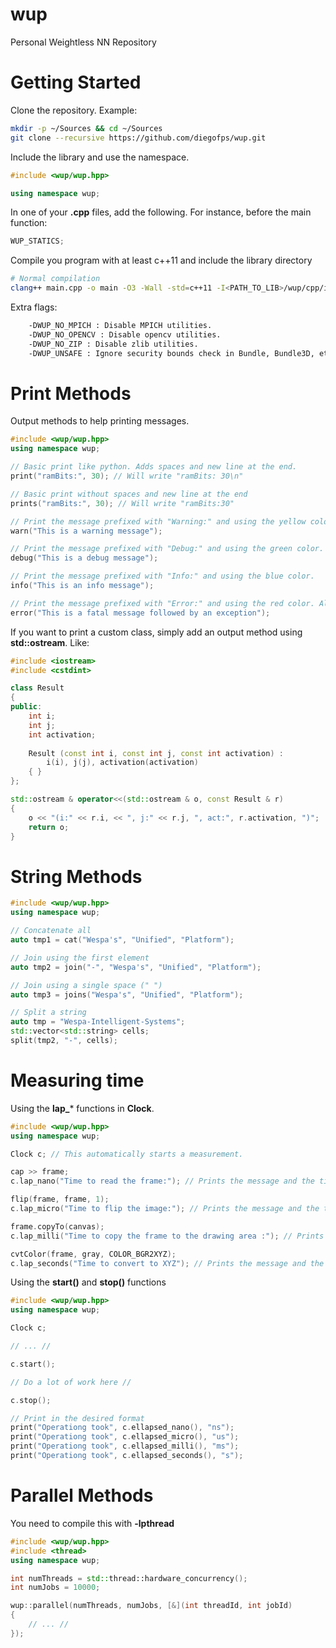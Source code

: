 # wup
Personal Weightless NN Repository

# Getting Started

Clone the repository. Example:

```bash
mkdir -p ~/Sources && cd ~/Sources
git clone --recursive https://github.com/diegofps/wup.git
```

Include the library and use the namespace.

```cpp
#include <wup/wup.hpp>

using namespace wup;
```

In one of your **.cpp** files, add the following. For instance, before the main function:

```cpp
WUP_STATICS;
```

Compile you program with at least c++11 and include the library directory

```bash
# Normal compilation
clang++ main.cpp -o main -O3 -Wall -std=c++11 -I<PATH_TO_LIB>/wup/cpp/include
```

Extra flags:

```bash
    -DWUP_NO_MPICH : Disable MPICH utilities.
    -DWUP_NO_OPENCV : Disable opencv utilities.
    -DWUP_NO_ZIP : Disable zlib utilities.
    -DWUP_UNSAFE : Ignore security bounds check in Bundle, Bundle3D, etc.
```

# Print Methods

Output methods to help printing messages.

```cpp
#include <wup/wup.hpp>
using namespace wup;

// Basic print like python. Adds spaces and new line at the end.
print("ramBits:", 30); // Will write "ramBits: 30\n"

// Basic print without spaces and new line at the end
prints("ramBits:", 30); // Will write "ramBits:30"

// Print the message prefixed with "Warning:" and using the yellow color.
warn("This is a warning message");

// Print the message prefixed with "Debug:" and using the green color.
debug("This is a debug message");

// Print the message prefixed with "Info:" and using the blue color.
info("This is an info message");

// Print the message prefixed with "Error:" and using the red color. Also raises a WUPException.
error("This is a fatal message followed by an exception");
```

If you want to print a custom class, simply add an output method using **std::ostream**. Like:

```cpp
#include <iostream>
#include <cstdint>

class Result
{
public:
    int i;
    int j;
    int activation;
    
    Result (const int i, const int j, const int activation) : 
        i(i), j(j), activation(activation) 
    { }
};

std::ostream & operator<<(std::ostream & o, const Result & r)
{
    o << "(i:" << r.i, << ", j:" << r.j, ", act:", r.activation, ")";
    return o;
}
```

# String Methods

```cpp
#include <wup/wup.hpp>
using namespace wup;

// Concatenate all
auto tmp1 = cat("Wespa's", "Unified", "Platform");

// Join using the first element
auto tmp2 = join("-", "Wespa's", "Unified", "Platform");

// Join using a single space (" ")
auto tmp3 = joins("Wespa's", "Unified", "Platform");

// Split a string
auto tmp = "Wespa-Intelligent-Systems";
std::vector<std::string> cells;
split(tmp2, "-", cells);

```

# Measuring time

Using the **lap_*** functions in **Clock**.

```cpp
#include <wup/wup.hpp>
using namespace wup;

Clock c; // This automatically starts a measurement.

cap >> frame;
c.lap_nano("Time to read the frame:"); // Prints the message and the time in nanoseconds

flip(frame, frame, 1);
c.lap_micro("Time to flip the image:"); // Prints the message and the time in microseconds

frame.copyTo(canvas);
c.lap_milli("Time to copy the frame to the drawing area :"); // Prints the message and the time in milliseconds

cvtColor(frame, gray, COLOR_BGR2XYZ);
c.lap_seconds("Time to convert to XYZ"); // Prints the message and the time in seconds
```

Using the **start()** and **stop()** functions

```cpp
#include <wup/wup.hpp>
using namespace wup;

Clock c;

// ... //

c.start();

// Do a lot of work here //

c.stop();

// Print in the desired format
print("Operationg took", c.ellapsed_nano(), "ns");
print("Operationg took", c.ellapsed_micro(), "us");
print("Operationg took", c.ellapsed_milli(), "ms");
print("Operationg took", c.ellapsed_seconds(), "s");
```


# Parallel Methods

You need to compile this with **-lpthread**

```cpp
#include <wup/wup.hpp>
#include <thread>
using namespace wup;

int numThreads = std::thread::hardware_concurrency();
int numJobs = 10000;

wup::parallel(numThreads, numJobs, [&](int threadId, int jobId)
{
    // ... //
});
```

